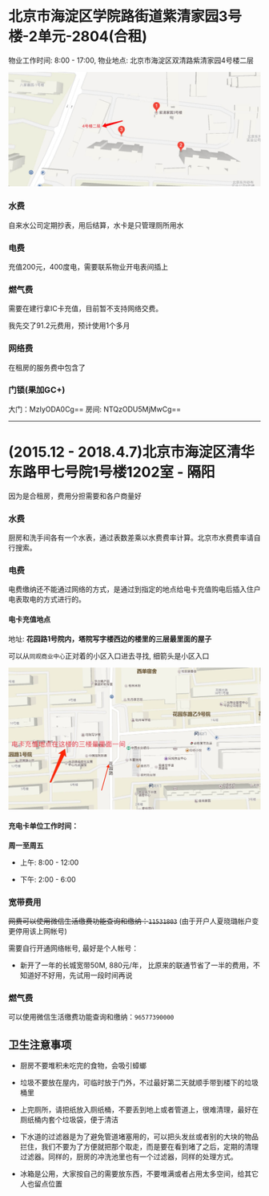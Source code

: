 # 北京市海淀区学院路街道紫清家园3号楼-2单元-2804(合租)

物业工作时间: 8:00 - 17:00,
物业地点: 北京市海淀区双清路紫清家园4号楼二层

![zi qin 4](/assets/pictures/ziqinjiayuan4.png)

### 水费

自来水公司定期抄表，用后结算，水卡是只管理厕所用水

### 电费

充值200元，400度电，需要联系物业开电表间插上

### 燃气费

需要在建行拿IC卡充值，目前暂不支持网络交费。 

我先交了91.2元费用，预计使用1个多月

### 网络费

在租房的服务费中包含了

### 门锁(果加GC+)

大门：MzIyODA0Cg==
房间: NTQzODU5MjMwCg==


---


# (2015.12 - 2018.4.7)北京市海淀区清华东路甲七号院1号楼1202室 - 隔阳

因为是合租房，费用分担需要和各户商量好

### 水费

厨房和洗手间各有一个水表，通过表数差乘以水费费率计算。北京市水费费率请自行搜索。

### 电费

电费缴纳还不能通过网络的方式，是通过到指定的地点给电卡充值购电后插入住户电表取电的方式进行的。

#### 电卡充值地点

地址: **花园路1号院内，塔院写字楼西边的楼里的三层最里面的屋子**

可以从`同观商业中心`正对着的小区入口进去寻找, 细箭头是小区入口

![电卡充电地点](/assets/pictures/powerRechargSite.jpg)

#### 充电卡单位工作时间：

**周一至周五**
  
  - 上午: 8:00 - 12:00
 
  - 下午: 2:00 - 6:00

### 宽带费用

 ~~网费可以使用微信生活缴费功能查询和缴纳：`11531803`~~
 (由于开户人夏晓璐帐户变更停用该上网帐号)

需要自行开通网络帐号, 最好是个人帐号：

 - 新开了一年的长城宽带50M, 880元/年， 比原来的联通节省了一半的费用，不知道好不好用，先试用一段时间再说
 
### 燃气费

可以使用微信生活缴费功能查询和缴纳：`96577390000`

## 卫生注意事项

- 厨房不要堆积未吃完的食物，会吸引蟑螂

- 垃圾不要放在屋内，可临时放于门外，不过最好第二天就顺手带到楼下的垃圾桶里

- 上完厕所，请把纸放入厕纸桶，不要丢到地上或者管道上，很难清理，最好在厕纸桶内套个垃圾袋，便于清洁

- 下水道的过滤器是为了避免管道堵塞用的，可以把头发丝或者别的大块的物品拦住，我们不要为了方便就把那个取走，而是要在看到堵了之后，定期的清理过滤器。同样的，厨房的冲洗池里也有一个过滤器，同样的处理方式。

- 冰箱是公用，大家按自己的需要放东西，不要堆满或者占用太多空间，给其它人也留点位置







